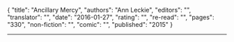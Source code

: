 {
"title": "Ancillary Mercy",
"authors": "Ann Leckie",
"editors": "",
"translator": "",
"date": "2016-01-27",
"rating": "",
"re-read": "",
"pages": "330",
"non-fiction": "",
"comic": "",
"published": "2015"
}

---
